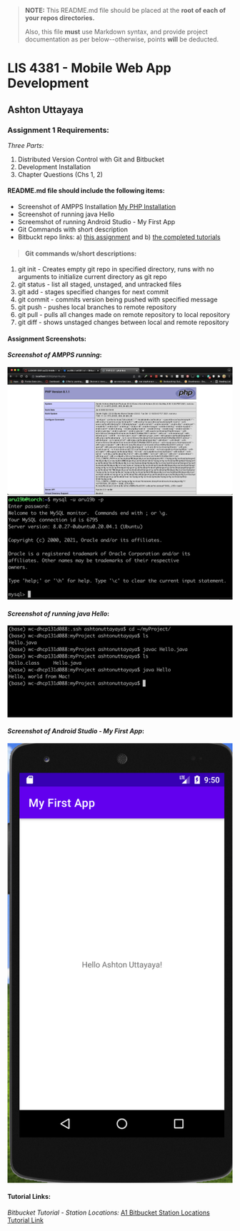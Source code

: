 > **NOTE:** This README.md file should be placed at the **root of each of your repos directories.**
>
>Also, this file **must** use Markdown syntax, and provide project documentation as per below--otherwise, points **will** be deducted.
>

# LIS 4381 - Mobile Web App Development

## Ashton Uttayaya

### Assignment 1 Requirements:

*Three Parts:*

1. Distributed Version Control with Git and Bitbucket
2. Development Installation
3. Chapter Questions (Chs 1, 2)

#### README.md file should include the following items:

* Screenshot of AMPPS Installation [My PHP Installation](http://localhost:8080/phpinfo.php)
* Screenshot of running java Hello
* Screemshot of running Android Studio - My First App
* Git Commands with short description
* Bitbuckt repo links: a) [this assignment](https://bitbucket.org/aru19b/lis4381/src/master/) and b) [the completed tutorials](https://bitbucket.org/aru19b/bitbucketstationlocations/src/master/)
 
> #### Git commands w/short descriptions:

1. git init - Creates empty git repo in specified directory, runs with no arguments to initialize current directory as git repo
2. git status - list all staged, unstaged, and untracked files
3. git add - stages specified changes for next commit
4. git commit - commits version being pushed with specified message
5. git push - pushes local branches to remote repository
6. git pull - pulls all changes made on remote repository to local repository
7. git diff - shows unstaged changes between local and remote repository

#### Assignment Screenshots:

#### *Screenshot of AMPPS running*:

![My PHP Installation](img/ampps.png)
![Mysql Login](img/ampps_mysql.png)

#### *Screenshot of running java Hello*:

![javaHello](img/javaHello.png)

#### *Screenshot of Android Studio - My First App*:

![a1_ex1 screenshot](img/myfirstapp.png)

#### Tutorial Links:

*Bitbucket Tutorial - Station Locations:*
[A1 Bitbucket Station Locations Tutorial Link](https://bitbucket.org/aru19b/bitbucketstationlocations/ "Bitbucket Station Locations")

